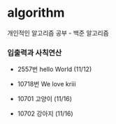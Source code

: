 # algorithm
개인적인 알고리즘 공부 - 백준 알고리즘

### 입출력과 사칙연산

- 2557번 hello World (11/12)

- 10718번 We love kriii

- 10701 고양이 (11/16)

- 10702 강아지 (11/16)